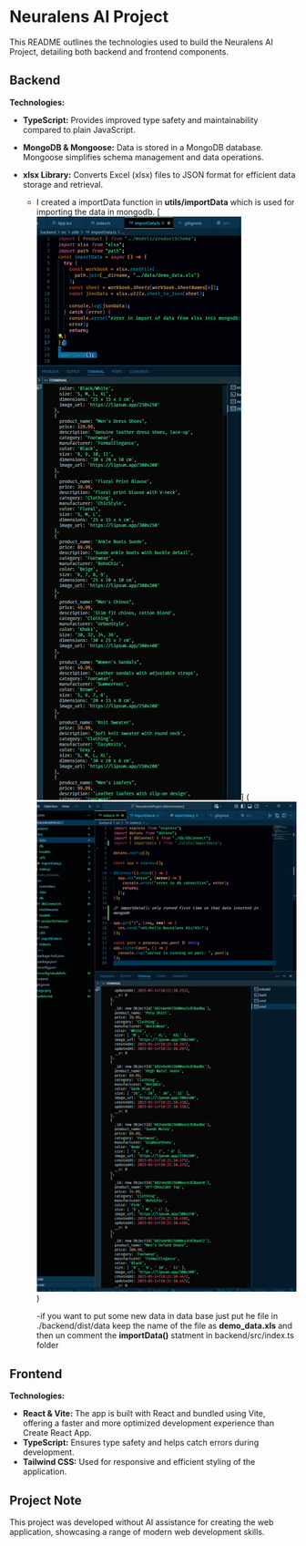 # Neuralens AI Project

This README outlines the technologies used to build the Neuralens AI Project, detailing both backend and frontend components.

## Backend

**Technologies:**

- **TypeScript:** Provides improved type safety and maintainability compared to plain JavaScript.
- **MongoDB & Mongoose:** Data is stored in a MongoDB database. Mongoose simplifies schema management and data operations.

- **xlsx Library:** Converts Excel (xlsx) files to JSON format for efficient data storage and retrieval.

  - I created a importData function in **utils/importData** which is used for importing the data in mongodb.
    [![showing the function for importing the data](image.png)]
    (![pushing in mongodb](image-1.png))

    -if you want to put some new data in data base just put he file in ./backend/dist/data keep the name of the file as **demo_data.xls** and then un comment the **importData()** statment in backend/src/index.ts folder

## Frontend

**Technologies:**

- **React & Vite:** The app is built with React and bundled using Vite, offering a faster and more optimized development experience than Create React App.
- **TypeScript:** Ensures type safety and helps catch errors during development.
- **Tailwind CSS:** Used for responsive and efficient styling of the application.

## Project Note

This project was developed without AI assistance for creating the web application, showcasing a range of modern web development skills.
